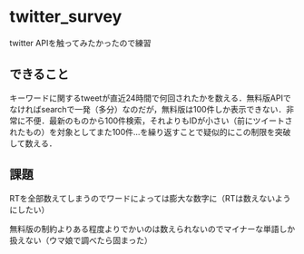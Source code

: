 # twitter_survey
twitter APIを触ってみたかったので練習
## できること
キーワードに関するtweetが直近24時間で何回されたかを数える．無料版APIでなければsearchで一発（多分）なのだが，無料版は100件しか表示できない．非常に不便．最新のものから100件検索，それよりもIDが小さい（前にツイートされたもの）を対象としてまた100件...を繰り返すことで疑似的にこの制限を突破して数える．
## 課題
RTを全部数えてしまうのでワードによっては膨大な数字に（RTは数えないようにしたい）

無料版の制約よりある程度よりでかいのは数えられないのでマイナーな単語しか扱えない（ウマ娘で調べたら固まった）
